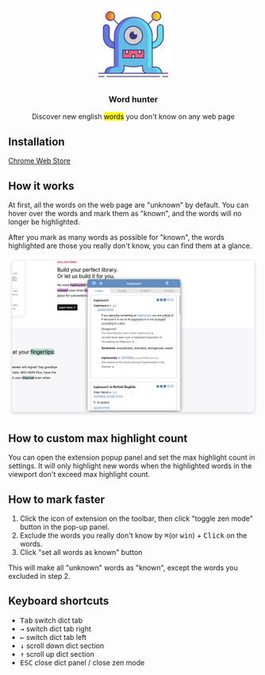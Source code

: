 <p align="center">
   <br/>
   <img width="150px" src="./public/icon.png" />
   <h3 align="center">Word hunter</h3>
   <p align="center">Discover new english <mark>words</mark> you don't know on any web page</p>
</p>

## Installation

[Chrome Web Store](https://chrome.google.com/webstore/detail/word-hunter/nigkedajkofkhoedhgiipmigiebldaem)

## How it works

At first, all the words on the web page are "unknown" by default. You can hover over the words and mark them as "known", and the words will no longer be highlighted.

After you mark as many words as possible for "known", the words highlighted are those you really don't know, you can find them at a glance.

<img style="max-width: 100%;" src="./screenshot-1.png" />

## How to custom max highlight count

You can open the extension popup panel and set the max highlight count in settings.
It will only highlight new words when the highlighted words in the viewport don't exceed max highlight count.

## How to mark faster

1. Click the icon of extension on the toolbar, then click "toggle zen mode" button in the pop-up panel.
2. Exclude the words you really don't know by <kbd>⌘</kbd>(or <kbd>win</kbd>) + <kbd>Click</kbd> on the words.
3. Click "set all words as known" button

This will make all "unknown" words as "known", except the words you excluded in step 2.

## Keyboard shortcuts

- <kbd>Tab</kbd> switch dict tab
- <kbd>→</kbd> switch dict tab right
- <kbd>←</kbd> switch dict tab left
- <kbd>↓</kbd> scroll down dict section
- <kbd>↑</kbd> scroll up dict section
- <kbd>ESC</kbd> close dict panel / close zen mode
